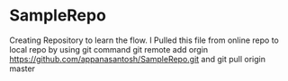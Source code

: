 # SampleRepo
Creating Repository to learn the flow. 
I Pulled this file from online repo to local repo by using git command git remote add orgin https://github.com/appanasantosh/SampleRepo.git
and git pull origin master
